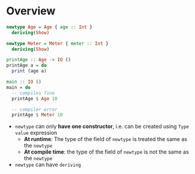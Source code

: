 # Overview

```hs
newtype Age = Age { age :: Int }
  deriving(Show)

newtype Meter = Meter { meter :: Int }
  deriving(Show)

printAge :: Age -> IO ()
printAge a = do
  print (age a)

main :: IO ()
main = do
  -- compiles fine
  printAge $ Age 10

  -- compiler error
  printAge $ Meter 10
```

- `newtype` can only **have one constructor**, i.e. can be created using
  `Type value` expression
  - **At runtime**: The type of the field of `newtype` is treated the same as
    the `newtype`
  - **At compile time**: the type of the field of `newtype` is not the same as
    the `newtype`
- `newtype` can have `deriving`
